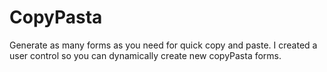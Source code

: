 # CopyPasta
Generate as many forms as you need for quick copy and paste.
I created a user control so you can dynamically create new copyPasta forms.
